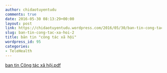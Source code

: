 ```yaml
---
author: chidaotuyentudu
comments: true
date: 2016-05-30 08:13:29+00:00
layout: post
link: https://chidaotuyentudu.wordpress.com/2016/05/30/ban-tin-cong-tac-xa-hoi-2/
slug: ban-tin-cong-tac-xa-hoi-2
title: bản tin "công tác xã hội"
wordpress_id: 95
categories:
- TeleHealth
---
```


[ban tin Công tác xã hội.pdf](http://chidaotuyentudu.files.wordpress.com/2016/05/ban-tin-cc3b4ng-tc3a1c-xc3a3-he1bb99i.pdf)
